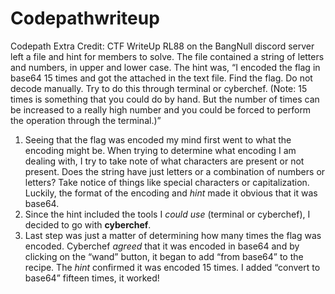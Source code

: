 # Codepathwriteup
Codepath Extra Credit: CTF WriteUp 
RL88 on the BangNull discord server left a file and hint for members to solve.  The file contained a string of letters and numbers, in upper and lower case.  The hint was, “I encoded the flag in base64 15 times and got the attached in the text file. Find the flag. Do not decode manually. Try to do this through terminal or cyberchef. (Note: 15 times is something that you could do by hand. But the number of times can be increased to a really high number and you could be forced to perform the operation through the terminal.)”

1) Seeing that the flag was encoded my mind first went to what the encoding might be.  When trying to determine what encoding I am dealing with, I try to take note of what characters are present or not present.  Does the string have just letters or a combination of numbers or letters?  Take notice of things like special characters or capitalization.  Luckily, the format of the encoding and *hint* made it obvious that it was base64.
2) Since the hint included the tools I *could use* (terminal or cyberchef), I decided to go with **cyberchef**.
3) Last step was just a matter of determining how many times the flag was encoded.  Cyberchef *agreed* that it was encoded in base64 and by clicking on the “wand” button, it began to add “from base64” to the recipe. The *hint* confirmed it was encoded 15 times. I added “convert to base64” fifteen times, it worked!
